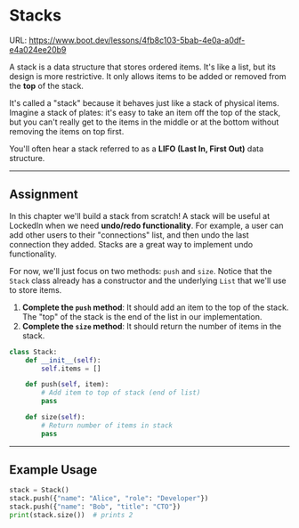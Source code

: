 # Stacks
URL: https://www.boot.dev/lessons/4fb8c103-5bab-4e0a-a0df-e4a024ee20b9

A stack is a data structure that stores ordered items. It's like a list, but its design is more restrictive. It only allows items to be added or removed from the **top** of the stack.

It's called a "stack" because it behaves just like a stack of physical items. Imagine a stack of plates: it's easy to take an item off the top of the stack, but you can't really get to the items in the middle or at the bottom without removing the items on top first. 

You'll often hear a stack referred to as a **LIFO (Last In, First Out)** data structure.

---

## Assignment

In this chapter we'll build a stack from scratch! A stack will be useful at LockedIn when we need **undo/redo functionality**. For example, a user can add other users to their "connections" list, and then undo the last connection they added. Stacks are a great way to implement undo functionality.

For now, we'll just focus on two methods: `push` and `size`. Notice that the `Stack` class already has a constructor and the underlying `List` that we'll use to store items.

1. **Complete the `push` method**: It should add an item to the top of the stack. The "top" of the stack is the end of the list in our implementation.
2. **Complete the `size` method**: It should return the number of items in the stack.

```python
class Stack:
    def __init__(self):
        self.items = []

    def push(self, item):
        # Add item to top of stack (end of list)
        pass

    def size(self):
        # Return number of items in stack
        pass
```

---

## Example Usage

```python
stack = Stack()
stack.push({"name": "Alice", "role": "Developer"})
stack.push({"name": "Bob", "title": "CTO"})
print(stack.size())  # prints 2
```
